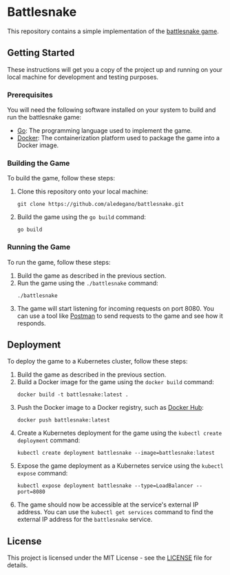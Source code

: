 # Battlesnake

This repository contains a simple implementation of the [battlesnake game](https://play.battlesnake.com/).

## Getting Started

These instructions will get you a copy of the project up and running on your local machine for development and testing purposes.

### Prerequisites

You will need the following software installed on your system to build and run the battlesnake game:

- [Go](https://golang.org/): The programming language used to implement the game.
- [Docker](https://www.docker.com/): The containerization platform used to package the game into a Docker image.

### Building the Game

To build the game, follow these steps:

1. Clone this repository onto your local machine:
    ```
    git clone https://github.com/aledegano/battlesnake.git
    ```
2. Build the game using the `go build` command:
    ```
    go build
    ```

### Running the Game

To run the game, follow these steps:

1. Build the game as described in the previous section.
2. Run the game using the `./battlesnake` command:
    ```
    ./battlesnake
    ```
3. The game will start listening for incoming requests on port 8080. You can use a tool like [Postman](https://www.postman.com/) to send requests to the game and see how it responds.

## Deployment

To deploy the game to a Kubernetes cluster, follow these steps:

1. Build the game as described in the previous section.
2. Build a Docker image for the game using the `docker build` command:
    ```
    docker build -t battlesnake:latest .
    ```
3. Push the Docker image to a Docker registry, such as [Docker Hub](https://hub.docker.com/):
    ```
    docker push battlesnake:latest
    ```
4. Create a Kubernetes deployment for the game using the `kubectl create deployment` command:
    ```
    kubectl create deployment battlesnake --image=battlesnake:latest
    ```
5. Expose the game deployment as a Kubernetes service using the `kubectl expose` command:
    ```
    kubectl expose deployment battlesnake --type=LoadBalancer --port=8080
    ```
6. The game should now be accessible at the service's external IP address. You can use the `kubectl get services` command to find the external IP address for the `battlesnake` service.

## License

This project is licensed under the MIT License - see the [LICENSE](LICENSE) file for details.

